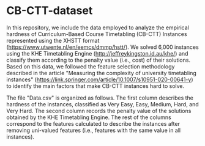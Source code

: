 # CB-CTT-dataset

In this repository, we include the data employed to analyze the empirical hardness of Curriculum-Based Course Timetabling (CB-CTT) Instances represented using the XHSTT format (https://www.utwente.nl/en/eemcs/dmmp/hstt/). We solved 6,000 instances using the KHE Timetabling Engine (http://jeffreykingston.id.au/khe/) and classify them according to the penalty value (i.e., cost) of their solutions. Based on this data, we followed the feature selection methodology described in the article "Measuring the complexity of university timetabling instances" (https://link.springer.com/article/10.1007/s10951-020-00641-y) to identify the main factors that make CB-CTT instances hard to solve.

The file "Data.csv" is organized as follows. The first column describes the hardness of the instances, classified as Very Easy, Easy, Medium, Hard, and Very Hard. The second column records the penalty value of the solutions obtained by the KHE Timetabling Engine. The rest of the columns correspond to the features calculated to describe the instances after removing uni-valued features (i.e., features with the same value in all instances).
